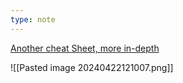 ```yaml
---
type: note
---
```

[Another cheat Sheet, more in-depth](https://www.guru99.com/uml-cheatsheet-reference-guide.html)

![[Pasted image 20240422121007.png]]
